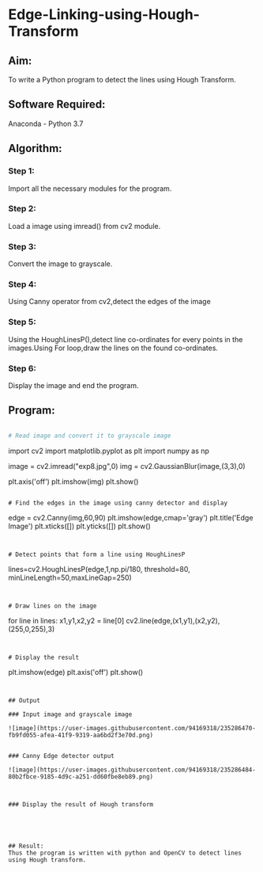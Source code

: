# Edge-Linking-using-Hough-Transform
## Aim:
To write a Python program to detect the lines using Hough Transform.

## Software Required:
Anaconda - Python 3.7

## Algorithm:
### Step 1:
Import all the necessary modules for the program.

### Step 2:
Load a image using imread() from cv2 module.

### Step 3:
Convert the image to grayscale.

### Step 4:
Using Canny operator from cv2,detect the edges of the image

### Step 5:
Using the HoughLinesP(),detect line co-ordinates for every points in the images.Using For loop,draw the lines on the found co-ordinates.

### Step 6:
Display the image and end the program.

## Program:
```Python

# Read image and convert it to grayscale image

```
import cv2
import matplotlib.pyplot as plt
import numpy as np

image = cv2.imread("exp8.jpg",0)
img = cv2.GaussianBlur(image,(3,3),0)

plt.axis('off')
plt.imshow(img)
plt.show()
```

# Find the edges in the image using canny detector and display
```
edge = cv2.Canny(img,60,90)
plt.imshow(edge,cmap='gray')
plt.title('Edge Image')
plt.xticks([])
plt.yticks([])
plt.show()
```


# Detect points that form a line using HoughLinesP
```
lines=cv2.HoughLinesP(edge,1,np.pi/180, threshold=80, minLineLength=50,maxLineGap=250)
```


# Draw lines on the image
```
for line in lines:
    x1,y1,x2,y2 = line[0]
    cv2.line(edge,(x1,y1),(x2,y2),(255,0,255),3)
```


# Display the result
```
plt.imshow(edge)
plt.axis('off')
plt.show()
```


## Output

### Input image and grayscale image

![image](https://user-images.githubusercontent.com/94169318/235286470-fb9fd055-afea-41f9-9319-aa6bd2f3e70d.png)


### Canny Edge detector output

![image](https://user-images.githubusercontent.com/94169318/235286484-80b2fbce-9185-4d9c-a251-dd60fbe8eb89.png)



### Display the result of Hough transform





## Result:
Thus the program is written with python and OpenCV to detect lines using Hough transform. 

